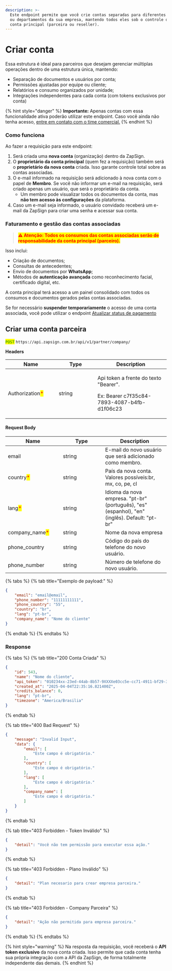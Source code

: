 ```yaml
---
description: >-
  Este endpoint permite que você crie contas separadas para diferentes clientes
  ou departamentos da sua empresa, mantendo todos eles sob o controle da sua
  conta principal (parceira ou reseller).
---
```


# Criar conta

Essa estrutura é ideal para parceiros que desejam gerenciar múltiplas operações dentro de uma estrutura única, mantendo:

* Separação de documentos e usuários por conta;
* Permissões ajustadas por equipe ou cliente;
* Relatórios e consumo organizados por unidade;
* Integrações independentes para cada conta (com tokens exclusivos por conta)

{% hint style="danger" %}
**Importante:** Apenas contas com essa funcionalidade ativa poderão utilizar este endpoint. Caso você ainda não tenha acesso, [entre em contato com o time comercial.](https://zapsign.com.br/fale-com-vendas)
{% endhint %}

### Como funciona

Ao fazer a requisição para este endpoint:

1. Será criada uma **nova conta** (organização) dentro da ZapSign.
2. O **proprietário da conta principal** (quem fez a requisição) também será o **proprietário da nova conta** criada. Isso garante controle total sobre as contas associadas.
3. O e-mail informado na requisição será adicionado à nova conta com o papel de **Membro**. Se você não informar um e-mail na requisição, será criado apenas um usuário, que será o proprietário da conta.
   * Um membro pode visualizar todos os documentos da conta, mas **não tem acesso às configurações** da plataforma.
4. Caso um e-mail seja informado, o usuário convidado receberá um e-mail da ZapSign para criar uma senha e acessar sua conta.

### Faturamento e gestão das contas associadas

> <mark style="color:red;">**⚠️ Atenção: Todos os consumos das contas associadas serão de responsabilidade da conta principal (parceiro).**</mark>

Isso inclui:

* Criação de documentos;
* Consultas de antecedentes;
* Envio de documentos por **WhatsApp**;
* Métodos de **autenticação avançada** como reconhecimento facial, certificado digital, etc.

A conta principal terá acesso a um painel consolidado com todos os consumos e documentos gerados pelas contas associadas.

Se for necessário **suspender temporariamente** o acesso de uma conta associada, você pode utilizar o endpoint [Atualizar status de pagamento](parcerias/atualizar-status-de-pagamento.md)

## Criar uma conta parceira

<mark style="color:green;">`POST`</mark> `https://api.zapsign.com.br/api/v1/partner/company/`

**Headers**

<table><thead><tr><th width="143">Name</th><th width="105">Type</th><th>Description</th></tr></thead><tbody><tr><td>Authorization<mark style="color:red;">*</mark></td><td>string</td><td><p>Api token a frente do texto "Bearer". </p><p>Ex: Bearer c7f35c84-7893-4087-b4fb-d1f06c23</p></td></tr></tbody></table>

#### Request Body

<table><thead><tr><th width="156">Name</th><th width="116">Type</th><th>Description</th></tr></thead><tbody><tr><td>email</td><td>string</td><td>E-mail do novo usuário que será adicionado como membro.</td></tr><tr><td>country<mark style="color:red;">*</mark></td><td>string</td><td>País da nova conta. Valores possíveis:br, mx, co, pe, cl</td></tr><tr><td>lang<mark style="color:red;">*</mark></td><td>string</td><td>Idioma da nova empresa. "pt-br" (português), "es" (espanhol), "en" (inglês). Default: "pt-br"</td></tr><tr><td>company_name<mark style="color:red;">*</mark></td><td>string</td><td>Nome da nova empresa</td></tr><tr><td>phone_country</td><td>string</td><td>Código do país do telefone do novo usuário.</td></tr><tr><td>phone_number</td><td>string</td><td>Número de telefone do novo usuário.</td></tr></tbody></table>

{% tabs %}
{% tab title="Exemplo de payload:" %}
```json
{
    "email": "email@email",
    "phone_number": "11111111111",
    "phone_country": "55",
    "country": "br",
    "lang": "pt-br",
    "company_name": "Nome do cliente"
}
```
{% endtab %}
{% endtabs %}

### Response

{% tabs %}
{% tab title="200 Conta Criada" %}
```json
{
    "id": 543,
    "name": "Nome do cliente",
    "api_token": "010234xx-23ed-44ab-8b57-9XXXXe03cc5e-cc71-4911-bf29-3bxxxx140540",
    "created_at": "2025-04-04T22:35:16.821400Z",
    "credits_balance": 0,
    "lang": "pt-br",
    "timezone": "America/Brasilia"
}
```
{% endtab %}

{% tab title="400 Bad Request" %}
```json
{
    "message": "Invalid Input",
    "data": {
        "email": [
            "Este campo é obrigatório."
        ],
        "country": [
            "Este campo é obrigatório."
        ],
        "lang": [
            "Este campo é obrigatório."
        ],
        "company_name": [
            "Este campo é obrigatório."
        ]
    }
}
```
{% endtab %}

{% tab title="403 Forbidden - Token Inválido" %}
```json
{
    "detail": "Você não tem permissão para executar essa ação."
}
```
{% endtab %}

{% tab title="403 Forbidden - Plano Inválido" %}
```json
{
    "detail": "Plan necesario para crear empresa parceira."
}
```
{% endtab %}

{% tab title="403 Forbidden - Company Parceira" %}
```json
{
    "detail": "Ação não permitida para empresa parceira."
}
```
{% endtab %}
{% endtabs %}

{% hint style="warning" %}
Na resposta da requisição, você receberá o **API token exclusivo** da nova conta criada. Isso permite que cada conta tenha sua própria integração com a API da ZapSign, de forma totalmente independente das demais.
{% endhint %}

